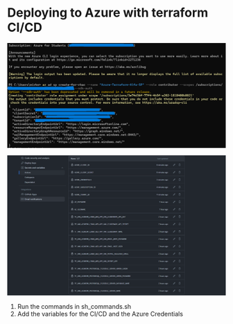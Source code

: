 # Deploying to Azure with terraform CI/CD

![Azure](screenshots/1.png)

![Azure](screenshots/2.png)

1. Run the commands in sh_commands.sh
2. Add the variables for the CI/CD and the Azure Credentials